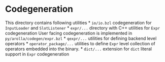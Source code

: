 # Codegeneration

This directory contains following utilities * `io/io.bzl` codegeneration for
`InputLoader` and `SlotListener` * `expr/...` directory with C++ utilities for
`Expr` codegeneration User facing codegeneration is implemented in
`py/arolla/codegen/expr.bzl` * `qexpr/...` utilities for
defining backend level operators * `operator_package/...` utilities to define
`Expr` level collection of operators embedded into the binary. * `dict/...`
extension for `dict` literal support in `Expr` codegeneration
